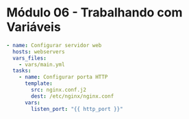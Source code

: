 # Módulo 06 - Trabalhando com Variáveis

```yaml
- name: Configurar servidor web
  hosts: webservers
  vars_files:
    - vars/main.yml
  tasks:
    - name: Configurar porta HTTP
      template:
        src: nginx.conf.j2
        dest: /etc/nginx/nginx.conf
      vars:
        listen_port: "{{ http_port }}"
```

